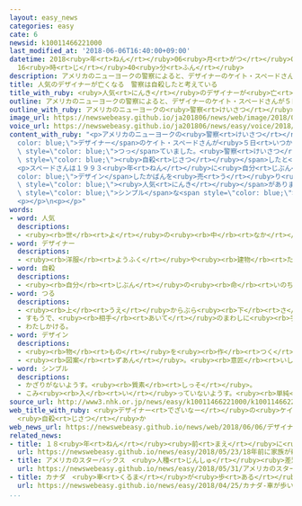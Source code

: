 ```yaml
---
layout: easy_news
categories: easy
cate: 6
newsid: k10011466221000
last_modified_at: '2018-06-06T16:40:00+09:00'
datetime: 2018<ruby>年<rt>ねん</rt></ruby>06<ruby>月<rt>がつ</rt></ruby>06<ruby>日<rt>にち</rt></ruby>
  16<ruby>時<rt>じ</rt></ruby>40<ruby>分<rt>ふん</rt></ruby>
description: アメリカのニューヨークの警察によると、デザイナーのケイト・スペードさんが５日、マンハッタンにある家で亡くなりました。
title: 人気のデザイナーが亡くなる　警察は自殺したと考えている
title_with_ruby: <ruby>人気<rt>にんき</rt></ruby>のデザイナーが<ruby>亡<rt>な</rt></ruby>くなる　<ruby>警察<rt>けいさつ</rt></ruby>は<ruby>自殺<rt>じさつ</rt></ruby>したと<ruby>考<rt>かんが</rt></ruby>えている
outline: アメリカのニューヨークの警察によると、デザイナーのケイト・スペードさんが５日、マンハッタンにある家で亡くなりました。
outline_with_ruby: アメリカのニューヨークの<ruby>警察<rt>けいさつ</rt></ruby>によると、デザイナーのケイト・スペードさんが<ruby>５日<rt>いつか</rt></ruby>、マンハッタンにある<ruby>家<rt>いえ</rt></ruby>で<ruby>亡<rt>な</rt></ruby>くなりました。
image_url: https://newswebeasy.github.io/ja201806/news/web/image/2018/06/06/K10011466221_1806060721_1806060727_01_03.jpg
voice_url: https://newswebeasy.github.io/ja201806/news/easy/voice/2018/06/06/k10011466221000.mp4
content_with_ruby: "<p>アメリカのニューヨークの<ruby>警察<rt>けいさつ</rt></ruby>によると、<span style=\"\
  color: blue;\">デザイナー</span>のケイト・スペードさんが<ruby>５日<rt>いつか</rt></ruby>、マンハッタンにある<ruby>家<rt>いえ</rt></ruby>で<ruby>亡<rt>な</rt></ruby>くなりました。５５<ruby>歳<rt>さい</rt></ruby>でした。アメリカのテレビなどによると、スペードさんは<ruby>首<rt>くび</rt></ruby>を<span\
  \ style=\"color: blue;\">つっ</span>ていました。<ruby>警察<rt>けいさつ</rt></ruby>はスペードさんが<span\
  \ style=\"color: blue;\"><ruby>自殺<rt>じさつ</rt></ruby></span>したと<ruby>考<rt>かんが</rt></ruby>えています。</p>\n\
  <p>スペードさんは１９９３<ruby>年<rt>ねん</rt></ruby>に<ruby>自分<rt>じぶん</rt></ruby>が<span style=\"\
  color: blue;\">デザイン</span>したかばんを<ruby>売<rt>う</rt></ruby>り<ruby>始<rt>はじ</rt></ruby>めたあと、ニューヨークで<ruby>店<rt>みせ</rt></ruby>を<ruby>開<rt>ひら</rt></ruby>きました。<ruby>今<rt>いま</rt></ruby>はいろいろな<ruby>国<rt>くに</rt></ruby>に<ruby>店<rt>みせ</rt></ruby>があって、スペードさんのかばんやアクセサリーは<ruby>日本<rt>にっぽん</rt></ruby>の<ruby>若<rt>わか</rt></ruby>い<ruby>女性<rt>じょせい</rt></ruby>にも<span\
  \ style=\"color: blue;\"><ruby>人気<rt>にんき</rt></ruby></span>があります。</p>\n<p>マンハッタンの<ruby>店<rt>みせ</rt></ruby>に<ruby>来<rt>き</rt></ruby>た<ruby>女性<rt>じょせい</rt></ruby>は「<span\
  \ style=\"color: blue;\">シンプル</span>な<span style=\"color: blue;\">デザイン</span>が<ruby>好<rt>す</rt></ruby>きだったので、<ruby>本当<rt>ほんとう</rt></ruby>に<ruby>驚<rt>おどろ</rt></ruby>きました」と<ruby>話<rt>はな</rt></ruby>していました。</p>\n\
  <p></p>\n<p></p>"
words:
- word: 人気
  descriptions:
  - <ruby><rb>世</rb><rt>よ</rt></ruby>の<ruby><rb>中</rb><rt>なか</rt></ruby>の<ruby><rb>人</rb><rt>ひと</rt></ruby>たちのよい<ruby><rb>評判</rb><rt>ひょうばん</rt></ruby>。
- word: デザイナー
  descriptions:
  - <ruby><rb>洋服</rb><rt>ようふく</rt></ruby>や<ruby><rb>建物</rb><rt>たてもの</rt></ruby>などの<ruby><rb>形</rb><rt>かたち</rt></ruby>や<ruby><rb>模様</rb><rt>もよう</rt></ruby>などを<ruby><rb>考</rb><rt>かんが</rt></ruby>えることを<ruby><rb>仕事</rb><rt>しごと</rt></ruby>にしている<ruby><rb>人</rb><rt>ひと</rt></ruby>。
- word: 自殺
  descriptions:
  - <ruby><rb>自分</rb><rt>じぶん</rt></ruby>の<ruby><rb>命</rb><rt>いのち</rt></ruby>を<ruby><rb>絶</rb><rt>た</rt></ruby>つこと。<ruby><rb>自害</rb><rt>じがい</rt></ruby>。
- word: つる
  descriptions:
  - <ruby><rb>上</rb><rt>うえ</rt></ruby>からぶら<ruby><rb>下</rb><rt>さ</rt></ruby>げる。
  - すもうで、<ruby><rb>相手</rb><rt>あいて</rt></ruby>のまわしに<ruby><rb>手</rb><rt>て</rt></ruby>をかけて、<ruby><rb>持</rb><rt>も</rt></ruby>ち<ruby><rb>上</rb><rt>あ</rt></ruby>げる。
  - わたしかける。
- word: デザイン
  descriptions:
  - <ruby><rb>物</rb><rt>もの</rt></ruby>を<ruby><rb>作</rb><rt>つく</rt></ruby>るときに、<ruby><rb>形</rb><rt>かたち</rt></ruby>や<ruby><rb>色</rb><rt>いろ</rt></ruby>などを<ruby><rb>工夫</rb><rt>くふう</rt></ruby>すること。
  - <ruby><rb>図案</rb><rt>ずあん</rt></ruby>。<ruby><rb>意匠</rb><rt>いしょう</rt></ruby>。
- word: シンプル
  descriptions:
  - かざりがないようす。<ruby><rb>質素</rb><rt>しっそ</rt></ruby>。
  - こみ<ruby><rb>入</rb><rt>い</rt></ruby>っていないようす。<ruby><rb>単純</rb><rt>たんじゅん</rt></ruby>。
source_url: http://www3.nhk.or.jp/news/easy/k10011466221000/k10011466221000.html
web_title_with_ruby: <ruby>デザイナー<rt>でざいなー</rt></ruby>の<ruby>ケイト<rt>けいと</rt></ruby>・<ruby>スペード<rt>すぺーど</rt></ruby>さん<ruby>死亡<rt>しぼう</rt></ruby>
  <ruby>自殺<rt>じさつ</rt></ruby>か
web_news_url: https://newswebeasy.github.io/news/web/2018/06/06/デザイナーのケイトスペードさん死亡-自殺か
related_news:
- title: １８<ruby>年<rt>ねん</rt></ruby><ruby>前<rt>まえ</rt></ruby>に<ruby>家族<rt>かぞく</rt></ruby>が<ruby>殺<rt>ころ</rt></ruby>された<ruby>事件<rt>じけん</rt></ruby>「<ruby>犯人<rt>はんにん</rt></ruby>は１５<ruby>歳<rt>さい</rt></ruby>から２９<ruby>歳<rt>さい</rt></ruby>」
  url: https://newswebeasy.github.io/news/easy/2018/05/23/18年前に家族が殺された事件犯人は15歳から29歳
- title: アメリカのスターバックス　<ruby>人種<rt>じんしゅ</rt></ruby><ruby>差別<rt>さべつ</rt></ruby>がないように<ruby>店員<rt>てんいん</rt></ruby>に<ruby>研修<rt>けんしゅう</rt></ruby>
  url: https://newswebeasy.github.io/news/easy/2018/05/31/アメリカのスターバックス-人種差別がないように店員に研修
- title: カナダ　<ruby>車<rt>くるま</rt></ruby>が<ruby>歩<rt>ある</rt></ruby>いている<ruby>人<rt>ひと</rt></ruby>をはねて１０<ruby>人<rt>にん</rt></ruby>が<ruby>亡<rt>な</rt></ruby>くなる
  url: https://newswebeasy.github.io/news/easy/2018/04/25/カナダ-車が歩いている人をはねて10人が亡くなる
...
```

